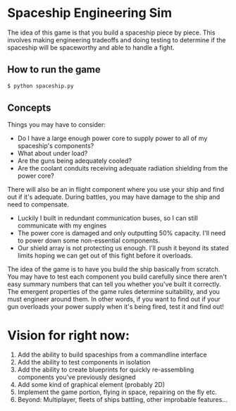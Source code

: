 # Spaceship Engineering Sim

The idea of this game is that you build a spaceship piece by piece. This involves making engineering tradeoffs and doing testing to determine if the spaceship will be spaceworthy and able to handle a fight.

## How to run the game

```bash
$ python spaceship.py
```

## Concepts

Things you may have to consider:

* Do I have a large enough power core to supply power to all of my spaceship's components?
* What about under load?
* Are the guns being adequately cooled?
* Are the coolant conduits receiving adequate radiation shielding from the power core?

There will also be an in flight component where you use your ship and find out if it's adequate. During battles, you may have damage to the ship and need to compensate.

* Luckily I built in redundant communication buses, so I can still communicate with my engines
* The power core is damaged and only outputting 50% capacity. I'll need to power down some non-essential components.
* Our shield array is not protecting us enough. I'll push it beyond its stated limits hoping we can get out of this fight before it overloads.

The idea of the game is to have you build the ship basically from scratch. You may have to test each component you build carefully since there aren't easy summary numbers that can tell you whether you've built it correctly. The emergent properties of the game rules determine suitability, and you must engineer around them. In other words, if you want to find out if your gun overloads your power supply when it's being fired, test it and find out!

# Vision for right now:

1. Add the ability to build spaceships from a commandline interface
2. Add the ability to test components in isolation
3. Add the ability to create blueprints for quickly re-assembling components you've previously designed
4. Add some kind of graphical element (probably 2D)
5. Implement the game portion, flying in space, repairing on the fly etc.
6. Beyond: Multiplayer, fleets of ships battling, other improbable features...
